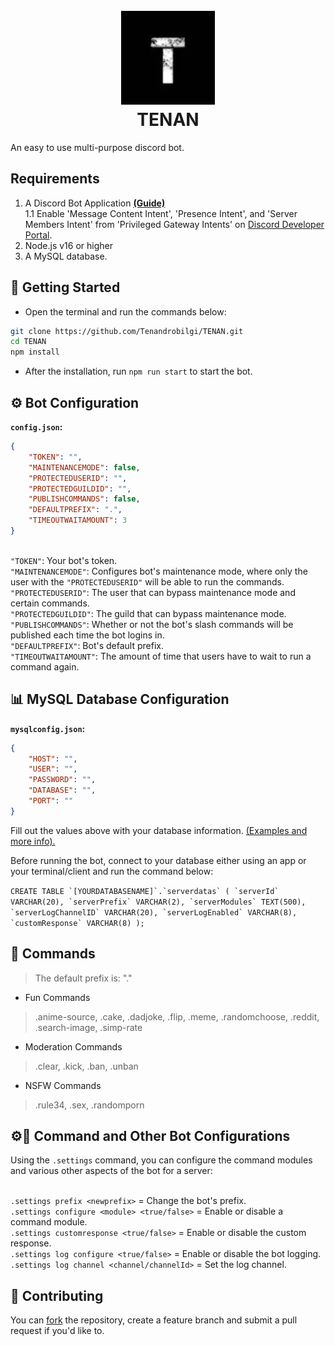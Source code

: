 <h1 align="center">
  <br>
  <img src="./.github/images/TENAN.png" height="150" alt="TENAN">
  <br>TENAN<br>
</h1>

An easy to use multi-purpose discord bot.

## Requirements

1. A Discord Bot Application **[(Guide)](https://discordjs.guide/preparations/setting-up-a-bot-application.html#creating-your-bot)**
<br> 1.1 Enable 'Message Content Intent', 'Presence Intent', and 'Server Members Intent' from 'Privileged Gateway Intents' on [Discord Developer Portal](https://discord.com/developers/applications/). </br>
2. Node.js v16 or higher
3. A MySQL database. 

## 🚀 Getting Started

- Open the terminal and run the commands below:

```sh
git clone https://github.com/Tenandrobilgi/TENAN.git
cd TENAN
npm install
```

- After the installation, run `npm run start` to start the bot.

## ⚙️ Bot Configuration

**`config.json`:**

```json
{
    "TOKEN": "",
    "MAINTENANCEMODE": false,
    "PROTECTEDUSERID": "",
    "PROTECTEDGUILDID": "",
    "PUBLISHCOMMANDS": false,
    "DEFAULTPREFIX": ".", 
    "TIMEOUTWAITAMOUNT": 3 
}

```

<br>`"TOKEN"`: Your bot's token.
<br>`"MAINTENANCEMODE"`: Configures bot's maintenance mode, where only the user with the `"PROTECTEDUSERID"` will be able to run the commands.
<br>`"PROTECTEDUSERID"`: The user that can bypass maintenance mode and certain commands.
<br>`"PROTECTEDGUILDID"`: The guild that can bypass maintenance mode.
<br>`"PUBLISHCOMMANDS"`: Whether or not the bot's slash commands will be published each time the bot logins in.
<br>`"DEFAULTPREFIX"`: Bot's default prefix.
<br>`"TIMEOUTWAITAMOUNT"`: The amount of time that users have to wait to run a command again.</br>

## 📊 MySQL Database Configuration

**`mysqlconfig.json`:**

```json
{
    "HOST": "",
    "USER": "",
    "PASSWORD": "",
    "DATABASE": "",
    "PORT": ""
}
```

Fill out the values above with your database information. [(Examples and more info).](https://www.npmjs.com/package/mysql)

Before running the bot, connect to your database either using an app or your terminal/client and run the command below:

```CREATE TABLE `[YOURDATABASENAME]`.`serverdatas` ( `serverId` VARCHAR(20), `serverPrefix` VARCHAR(2), `serverModules` TEXT(500), `serverLogChannelID` VARCHAR(20), `serverLogEnabled` VARCHAR(8), `customResponse` VARCHAR(8) );```

## 📝 Commands
> The default prefix is: "."

- Fun Commands
> .anime-source, .cake, .dadjoke, .flip, .meme, .randomchoose, .reddit, .search-image, .simp-rate
- Moderation Commands
> .clear, .kick, .ban, .unban
- NSFW Commands
> .rule34, .sex, .randomporn

## ⚙️📝 Command and Other Bot Configurations

Using the `.settings` command, you can configure the command modules and various other aspects of the bot for a server:

<br>`.settings prefix <newprefix>` = Change the bot's prefix.
<br>`.settings configure <module> <true/false>` = Enable or disable a command module.
<br>`.settings customresponse <true/false>` = Enable or disable the custom response.
<br>`.settings log configure <true/false>` = Enable or disable the bot logging.
<br>`.settings log channel <channel/channelId>` = Set the log channel.

## 🤝 Contributing

You can [fork](https://github.com/Tenandrobilgi/TENAN/fork) the repository, create a feature branch and submit a pull request if you'd like to.
